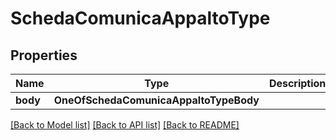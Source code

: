 # SchedaComunicaAppaltoType

## Properties
Name | Type | Description | Notes
------------ | ------------- | ------------- | -------------
**body** | **OneOfSchedaComunicaAppaltoTypeBody** |  | [optional] 

[[Back to Model list]](../README.md#documentation-for-models) [[Back to API list]](../README.md#documentation-for-api-endpoints) [[Back to README]](../README.md)

